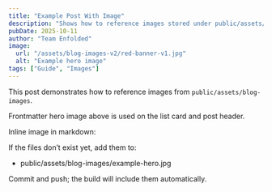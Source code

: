 ```yaml
---
title: "Example Post With Image"
description: "Shows how to reference images stored under public/assets/blog-images"
pubDate: 2025-10-11
author: "Team Enfolded"
image:
  url: "/assets/blog-images-v2/red-banner-v1.jpg"
  alt: "Example hero image"
tags: ["Guide", "Images"]
---
```


This post demonstrates how to reference images from `public/assets/blog-images`.

Frontmatter hero image above is used on the list card and post header.

Inline image in markdown:

<!-- Example inline image (add your own file to public/assets/blog-images to use): -->
<!-- ![A diagram referenced from assets](/assets/blog-images/example-diagram.png) -->

If the files don’t exist yet, add them to:

- public/assets/blog-images/example-hero.jpg

Commit and push; the build will include them automatically.
